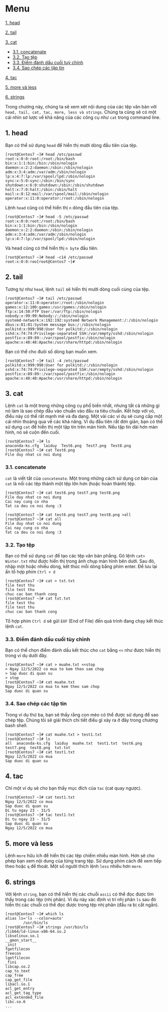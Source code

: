 # Menu
[1. head](#head)

[2. tail](#tail)

[3. cat](#cat)
- [3.1. concatenate](#concatenate)
- [3.2. Tạo tệp](#tao_tep)
- [3.3. Điểm đánh dấu cuối tuỳ chỉnh](#Diem_danh_dau_cuoi_tuy_chinh)
- [3.4. Sao chép các tập tin](#Sao_chep)

[4. tac](#tac)

[5. more và less](#more_va_less)

[6. strings](#strings)








Trong chương này, chúng ta sẽ xem xét nội dung của các tệp văn bản với `head, tail, cat, tac, more, less và strings`. Chúng ta cũng sẽ có một cái nhìn sơ lược về khả năng của các công cụ như `cat` trong command line.

<a name="head"></a>

## 1. head
Bạn có thể sử dụng `head` để hiển thị mười dòng đầu tiên của tệp.
```
[root@Centos7 ~]# head /etc/passwd
root:x:0:0:root:/root:/bin/bash
bin:x:1:1:bin:/bin:/sbin/nologin
daemon:x:2:2:daemon:/sbin:/sbin/nologin
adm:x:3:4:adm:/var/adm:/sbin/nologin
lp:x:4:7:lp:/var/spool/lpd:/sbin/nologin
sync:x:5:0:sync:/sbin:/bin/sync
shutdown:x:6:0:shutdown:/sbin:/sbin/shutdown
halt:x:7:0:halt:/sbin:/sbin/halt
mail:x:8:12:mail:/var/spool/mail:/sbin/nologin
operator:x:11:0:operator:/root:/sbin/nologin
```
Lệnh `head` cũng có thể hiển thị `n` dòng đầu tiên của tệp.
```
[root@Centos7 ~]# head -5 /etc/passwd
root:x:0:0:root:/root:/bin/bash
bin:x:1:1:bin:/bin:/sbin/nologin
daemon:x:2:2:daemon:/sbin:/sbin/nologin
adm:x:3:4:adm:/var/adm:/sbin/nologin
lp:x:4:7:lp:/var/spool/lpd:/sbin/nologin
```
Và head cũng có thể hiển thị `n byte` đầu tiên.
```
[root@Centos7 ~]# head -c14 /etc/passwd
root:x:0:0:roo[root@Centos7 ~]#
```

<a name="tail"></a>

## 2. tail
Tương tự như `head`, lệnh `tail` sẽ hiển thị mười dòng cuối cùng của tệp.
```
[root@Centos7 ~]# tail /etc/passwd
operator:x:11:0:operator:/root:/sbin/nologin
games:x:12:100:games:/usr/games:/sbin/nologin
ftp:x:14:50:FTP User:/var/ftp:/sbin/nologin
nobody:x:99:99:Nobody:/:/sbin/nologin
systemd-network:x:192:192:systemd Network Management:/:/sbin/nologin
dbus:x:81:81:System message bus:/:/sbin/nologin
polkitd:x:999:998:User for polkitd:/:/sbin/nologin
sshd:x:74:74:Privilege-separated SSH:/var/empty/sshd:/sbin/nologin
postfix:x:89:89::/var/spool/postfix:/sbin/nologin
apache:x:48:48:Apache:/usr/share/httpd:/sbin/nologin
```

Bạn có thể cho đuôi số dòng bạn muốn xem.
```
[root@Centos7 ~]# tail -4 /etc/passwd
polkitd:x:999:998:User for polkitd:/:/sbin/nologin
sshd:x:74:74:Privilege-separated SSH:/var/empty/sshd:/sbin/nologin
postfix:x:89:89::/var/spool/postfix:/sbin/nologin
apache:x:48:48:Apache:/usr/share/httpd:/sbin/nologin
```

<a name="cat"></a>

## 3. cat
Lệnh `cat` là một trong những công cụ phổ biến nhất, nhưng tất cả những gì nó làm là sao chép đầu vào chuẩn vào đầu ra tiêu chuẩn. Kết hợp với vỏ, điều này có thể rất mạnh mẽ và đa dạng. Một vài các ví dụ sẽ cung cấp một cái nhìn thoáng qua về các khả năng. Ví dụ đầu tiên rất đơn giản, bạn có thể sử dụng
`cat` để hiển thị một tập tin trên màn hình. Nếu tập tin dài hơn màn hình, nó sẽ cuộn đến cuối.
```
[root@Centos7 ~]# ls
anaconda-ks.cfg  laiduy  Test6.png  Test7.png  Test8.png
[root@Centos7 ~]# cat Test6.png
File duy nhat co noi dung
```

<a name="concatenate"></a>

### 3.1. concatenate
`cat` là viết tắt của `concatenate`. Một trong những cách sử dụng cơ bản của `cat` là nối các tệp thành một tệp lớn hơn (hoặc hoàn thành) tệp.
```
[root@Centos7 ~]# cat test6.png test7.png test8.png
File duy nhat co noi dung
Cai nay cung co nha
Tat ca deu co noi dung :3
```

```
[root@Centos7 ~]# cat test6.png test7.png test8.png >all
[root@Centos7 ~]# cat all
File duy nhat co noi dung
Cai nay cung co nha
Tat ca deu co noi dung :3
```

<a name="tao_tep"></a>

### 3.2. Tạo tệp
Bạn có thể sử dụng `cat` để tạo các tệp văn bản phẳng. Gõ lệnh `cat> Winter.txt` như được hiển thị trong ảnh chụp màn hình bên dưới. Sau đó, nhập một hoặc nhiều dòng, kết thúc mỗi dòng bằng phím enter. Để lưu lại ấn tổ hợp phím `Ctrl + d`
```
[root@Centos7 ~]# cat > txt.txt
file test thu
file test thu
chuc cac ban thanh cong
[root@Centos7 ~]# cat txt.txt
file test thu
file test thu
chuc cac ban thanh cong
```
Tổ hợp phím `Ctrl d` sẽ gửi `EOF` (End of File) đến quá trình đang chạy kết thúc lệnh `cat`.

<a name="Diem_danh_dau_cuoi_tuy_chinh"></a>

### 3.3. Điểm đánh dấu cuối tùy chỉnh
Bạn có thể chọn điểm đánh dấu kết thúc cho `cat` bằng `<<` như được hiển thị trong ví dụ dưới đây. 
```
[root@Centos7 ~]# cat > muahe.txt <<stop
> Ngay 12/5/2022 co mua to kem theo sam chop
> Sap duoc di quan su
> stop
[root@Centos7 ~]# cat muahe.txt
Ngay 12/5/2022 co mua to kem theo sam chop
Sap duoc di quan su
```

<a name="Sao_chep"></a>

### 3.4. Sao chép các tập tin
Trong ví dụ thứ ba, bạn sẽ thấy rằng con mèo có thể được sử dụng để sao chép tệp. Chúng tôi sẽ giải thích chi tiết điều gì xảy ra ở đây trong chương bash shell.
```
[root@Centos7 ~]# cat muahe.txt > test1.txt
[root@Centos7 ~]# ls
all  anaconda-ks.cfg  laiduy  muahe.txt  test1.txt  test6.png  test7.png  test8.png  txt.txt
[root@Centos7 ~]# cat test1.txt
Ngay 12/5/2022 co mua
Sap duoc di quan su
```

<a name="tac"></a>

## 4. tac
Chỉ một ví dụ sẽ cho bạn thấy mục đích của `tac` (cat quay ngược).
```
[root@Centos7 ~]# cat test1.txt
Ngay 12/5/2022 co mua
Sap duoc di quan su
Di tu ngay 23 - 31/5
[root@Centos7 ~]# tac test1.txt
Di tu ngay 23 - 31/5
Sap duoc di quan su
Ngay 12/5/2022 co mua
```

<a name="more_va_less"></a>
## 5. more và less
Lệnh `more` hữu ích để hiển thị các tệp chiếm nhiều màn hình. Hơn sẽ cho phép bạn xem nội dung của từng trang tệp. Sử dụng phím cách để xem tiếp theo hoặc `q` để thoát. Một số người thích lệnh `less` nhiều hơn `more`.

<a name="strings"></a>

## 6. strings
Với lệnh `string`, bạn có thể hiển thị các chuỗi `ascii` có thể đọc được tìm thấy trong các tệp (nhị phân).
Ví dụ này xác định vị trí nhị phân `ls` sau đó hiển thị các chuỗi có thể đọc được trong tệp nhị phân (đầu ra bị cắt ngắn).
```
[root@Centos7 ~]# which ls
alias ls='ls --color=auto'
        /usr/bin/ls
[root@Centos7 ~]# strings /usr/bin/ls
/lib64/ld-linux-x86-64.so.2
libselinux.so.1
__gmon_start__
_init
fgetfilecon
freecon
lgetfilecon
_fini
libcap.so.2
cap_to_text
cap_free
cap_get_file
libacl.so.1
acl_get_entry
acl_get_tag_type
acl_extended_file
libc.so.6
...
```
